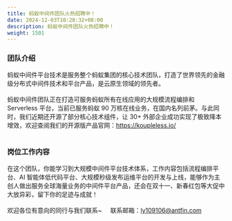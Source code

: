 ```yaml
---
title: 蚂蚁中间件团队火热招聘中！
date: 2024-12-03T10:28:32+08:00
description: 蚂蚁中间件团队火热招聘中！
weight: 1501
---
```



### 团队介绍
蚂蚁中间件平台技术是服务整个蚂蚁集团的核心技术团队，打造了世界领先的金融级分布式中间件技术和平台产品，是云原生领域的领先者。
<br/>
<br/>
蚂蚁中间件团队正在打造可服务蚂蚁所有在线应用的大规模流程编排和 Serverless 平台，当前已服务蚂蚁 90 万核在线业务，在国内名列前茅。与此同时，我们近期还开源了部分核心技术组件，让 30+ 外部企业成功实现了极致降本增效，欢迎查阅我们的开源版产品官网：https://koupleless.io/
<br/>
<br/>

### 岗位工作内容
在这个团队，你能学习到大规模中间件平台技术体系，工作内容包括流程编排平台、AI 智能体低代码平台、大规模秒级发布运维平台的开发与上线，能够作为主创人做出服务全球海量业务的中间件平台产品，还会在双十一、新春红包等大促中大放异彩，留下你的足迹与成就！
<br/>
<br/>
欢迎各位有意向的同行与我们联系~  &nbsp;&nbsp;&nbsp; 联系邮箱：ly109106@antfin.com
